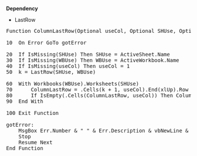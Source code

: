 <b>Dependency</b>
- LastRow

<pre>
Function ColumnLastRow(Optional useCol, Optional SHUse, Optional WBUse) ' problem ?

10  On Error GoTo gotError

20  If IsMissing(SHUse) Then SHUse = ActiveSheet.Name
30  If IsMissing(WBUse) Then WBUse = ActiveWorkbook.Name
40  If IsMissing(useCol) Then useCol = 1
50  k = LastRow(SHUse, WBUse)
    
60  With Workbooks(WBUse).Worksheets(SHUse)
70      ColumnLastRow = .Cells(k + 1, useCol).End(xlUp).Row
80      If IsEmpty(.Cells(ColumnLastRow, useCol)) Then ColumnLastRow = 0
90  End With

100 Exit Function

gotError:
    MsgBox Err.Number & " " & Err.Description & vbNewLine & vbNewLine & "Error on line: " & Erl, Title:="ColumnLastRow"
    Stop
    Resume Next
End Function
</pre>
